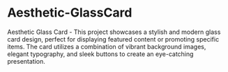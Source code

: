 # Aesthetic-GlassCard
 Aesthetic Glass Card - This project showcases a stylish and modern glass card design, perfect for displaying featured content or promoting specific items. The card utilizes a combination of vibrant background images, elegant typography, and sleek buttons to create an eye-catching presentation.

